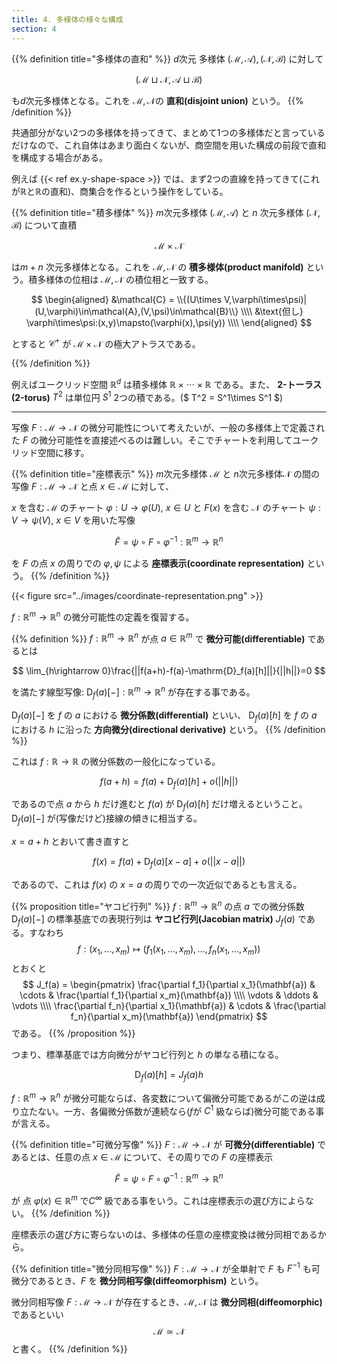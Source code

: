 ```yaml
---
title: 4. 多様体の様々な構成
section: 4
---
```


{{% definition title="多様体の直和" %}}
$d$次元 多様体 $(\mathcal{M},\mathcal{A}),(\mathcal{N},\mathcal{B})$ に対して

$$ (\mathcal{M}\sqcup\mathcal{N},\mathcal{A}\sqcup\mathcal{B}) $$

も$d$次元多様体となる。これを $\mathcal{M},\mathcal{N}$の **直和(disjoint union)** という。
{{% /definition %}}

共通部分がない2つの多様体を持ってきて、まとめて1つの多様体だと言っているだけなので、これ自体はあまり面白くないが、商空間を用いた構成の前段で直和を構成する場合がある。

例えば {{< ref ex.y-shape-space >}} では、まず2つの直線を持ってきて(これが$\mathbb{R}$と$\mathbb{R}$の直和)、商集合を作るという操作をしている。

{{% definition title="積多様体" %}}
$m$次元多様体 $(\mathcal{M},\mathcal{A})$ と $n$ 次元多様体 $(\mathcal{N},\mathcal{B})$ について直積

$$\mathcal{M}\times\mathcal{N}$$

は$m+n$ 次元多様体となる。これを $\mathcal{M},\mathcal{N}$ の **積多様体(product manifold)** という。積多様体の位相は $\mathcal{M},\mathcal{N}$ の積位相と一致する。

$$
\begin{aligned}
&\mathcal{C} = \\{(U\times V,\varphi\times\psi)|(U,\varphi)\in\mathcal{A},(V,\psi)\in\mathcal{B}\\} \\\\
&\text{但し} \varphi\times\psi:(x,y)\mapsto(\varphi(x),\psi(y)) \\\\
\end{aligned}
$$

とすると $\mathcal{C}^+$ が $\mathcal{M}\times\mathcal{N}$ の極大アトラスである。

{{% /definition %}}

例えばユークリッド空間 $\mathbb{R}^d$ は積多様体 $\mathbb{R}\times\cdots\times\mathbb{R}$ である。また、 **2-トーラス(2-torus)** $T^2$ は単位円 $S^1$ 2つの積である。($ T^2 = S^1\times S^1 $)

---

写像 $F:\mathcal{M}\rightarrow\mathcal{N}$ の微分可能性について考えたいが、一般の多様体上で定義された $F$ の微分可能性を直接述べるのは難しい。そこでチャートを利用してユークリッド空間に移す。

{{% definition title="座標表示" %}}
$m$次元多様体 $\mathcal{M}$ と $n$次元多様体$\mathcal{N}$ の間の写像 $F:\mathcal{M}\rightarrow\mathcal{N}$ と点 $x\in \mathcal{M}$ に対して、

$x$ を含む $\mathcal{M}$ のチャート $\varphi:U\rightarrow \varphi(U),\ x\in U$ と
$F(x)$ を含む $\mathcal{N}$ のチャート $\psi:V\rightarrow \psi(V),\ x\in V$ を用いた写像

$$ \hat{F}=\psi\circ F\circ\varphi^{-1}:\mathbb{R}^m\rightarrow\mathbb{R}^n $$

を $F$ の点 $x$ の周りでの $\varphi,\psi$ による **座標表示(coordinate representation)** という。
{{% /definition %}}

{{< figure src="../images/coordinate-representation.png" >}}

$f:\mathbb{R}^m\rightarrow\mathbb{R}^n$ の微分可能性の定義を復習する。

{{% definition %}}
$f:\mathbb{R}^m\rightarrow\mathbb{R}^n$ が点 $a\in\mathbb{R}^m$ で **微分可能(differentiable)** であるとは

$$ \lim_{h\rightarrow 0}\frac{||f(a+h)-f(a)-\mathrm{D}_f(a)[h]||}{||h||}=0 $$ 

を満たす線型写像: $\mathrm{D}_f(a)[-]:\mathbb{R}^m\rightarrow\mathbb{R}^n$ が存在する事である。

$\mathrm{D}_f(a)[-]$ を $f$ の $a$ における **微分係数(differential)** といい、
$\mathrm{D}_f(a)[h]$ を $f$ の $a$ における $h$ に沿った **方向微分(directional derivative)** という。
{{% /definition %}}

これは $f:\mathbb{R}\rightarrow\mathbb{R}$ の微分係数の一般化になっている。

$$
f(a+h) = f(a) + \mathrm{D}_f(a)[h] + o(||h||)
$$

であるので点 $a$ から $h$ だけ進むと $f(a)$ が $\mathrm{D}_f(a)[h]$ だけ増えるということ。 $\mathrm{D}_f(a)[-]$ が(写像だけど)接線の傾きに相当する。

$x=a+h$ とおいて書き直すと

$$
f(x) = f(a) + \mathrm{D}_f(a)[x-a] + o(||x-a||)
$$

であるので、これは $f(x)$ の $x=a$ の周りでの一次近似であるとも言える。

{{% proposition title="ヤコビ行列" %}}
$f:\mathbb{R}^m\rightarrow\mathbb{R}^n$ の点 $a$ での微分係数 $\mathrm{D}_f(a)[-]$ の標準基底での表現行列は **ヤコビ行列(Jacobian matrix)** $J_f(a)$ である。すなわち
$$ f: (x_1,\ldots,x_m)\mapsto (f_1(x_1,\ldots,x_m),\ldots,f_n(x_1,\ldots,x_m))$$
とおくと
$$
J_f(a) = \begin{pmatrix}
\frac{\partial f_1}{\partial x_1}(\mathbf{a}) & \cdots & \frac{\partial f_1}{\partial x_m}(\mathbf{a}) \\\\
\vdots & \ddots & \vdots \\\\
\frac{\partial f_n}{\partial x_1}(\mathbf{a}) & \cdots & \frac{\partial f_n}{\partial x_m}(\mathbf{a})
\end{pmatrix}
$$
である。
{{% /proposition %}}

つまり、標準基底では方向微分がヤコビ行列と $h$ の単なる積になる。

$$
\mathrm{D}_f(a)[h] = J_f(a)h
$$

$f:\mathbb{R}^m\rightarrow\mathbb{R}^n$ が微分可能ならば、各変数について偏微分可能であるがこの逆は成り立たない。一方、各偏微分係数が連続なら($f$が $C^1$ 級ならば)微分可能である事が言える。


{{% definition title="可微分写像" %}}
$F:\mathcal{M}\rightarrow\mathcal{N}$ が **可微分(differentiable)** であるとは、任意の点 $x\in\mathcal{M}$ について、その周りでの $F$ の座標表示

$$ \hat{F}=\psi\circ F\circ\varphi^{-1}:\mathbb{R}^m\rightarrow\mathbb{R}^n $$

が 点 $\varphi(x)\in\mathbb{R}^m$ で$C^\infty$ 級である事をいう。これは座標表示の選び方によらない。
{{% /definition %}}

座標表示の選び方に寄らないのは、多様体の任意の座標変換は微分同相であるから。

{{% definition title="微分同相写像" %}}
$F:\mathcal{M}\rightarrow\mathcal{N}$ が全単射で $F$ も $F^{-1}$ も可微分であるとき、$F$ を **微分同相写像(diffeomorphism)** という。

微分同相写像 $F:\mathcal{M}\rightarrow\mathcal{N}$ が存在するとき、$\mathcal{M},\mathcal{N}$ は **微分同相(diffeomorphic)** であるといい
$$ \mathcal{M}\simeq\mathcal{N}$$
と書く。
{{% /definition %}}
